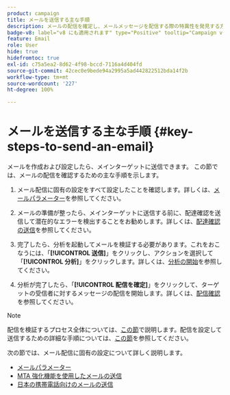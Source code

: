 ```yaml
---
product: campaign
title: メールを送信する主な手順
description: メールの配信を確定し、メールメッセージを配信する際の特異性を発見する方法について説明します。
badge-v8: label="v8 にも適用されます" type="Positive" tooltip="Campaign v8 にも適用されます"
feature: Email
role: User
hide: true
hidefromtoc: true
exl-id: c75a5ea2-8d62-4f98-bccd-7116a4d404fd
source-git-commit: 42cec0e9bede94a2995a5ad442822512bda14f2b
workflow-type: tm+mt
source-wordcount: '227'
ht-degree: 100%

---
```


# メールを送信する主な手順 {#key-steps-to-send-an-email}

メールを作成および設定したら、メインターゲットに送信できます。 この節では、メールの配信を確認するための主な手順を示します。

1. メール配信に固有の設定をすべて設定したことを確認します。詳しくは、[メールパラメーター](email-parameters.md)を参照してください。
1. メールの準備が整ったら、メインターゲットに送信する前に、配達確認を送信して潜在的なエラーを検出することをお勧めします。詳しくは、[配達確認の送信](steps-validating-the-delivery.md#sending-a-proof)を参照してください。

1. 完了したら、分析を起動してメールを検証する必要があります。これをおこなうには、「**[!UICONTROL 送信]**」をクリックし、アクションを選択して「**[!UICONTROL 分析]**」をクリックします。詳しくは、[分析の開始](steps-validating-the-delivery.md#analyzing-the-delivery)を参照してください。

1. 分析が完了したら、「**[!UICONTROL 配信を確定]**」をクリックして、ターゲットの受信者に対するメッセージの配信を開始します。詳しくは、[配信確認](steps-sending-the-delivery.md#confirming-delivery)を参照してください。

   <!--Add screenshot with analysis done and Confirm delivery button activated.-->

>[!NOTE]
>
>配信を検証するプロセス全体については、[この節](steps-validating-the-delivery.md)で説明します。配信を設定して送信するための詳細な手順については、[この節](steps-sending-the-delivery.md)を参照してください。

次の節では、メール配信に固有の設定について詳しく説明します。
<!--* [Generating the mirror page](generating-mirror-page.md)
* [Email BCC](email-bcc.md)-->
* [メールパラメーター](email-parameters.md)
* [MTA 強化機能を使用したメールの送信](sending-with-enhanced-mta.md)
* [日本の携帯電話向けのメールの送信](sending-emails-on-japanese-mobiles.md)
